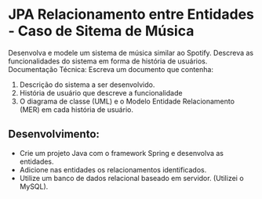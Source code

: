 # JPA Relacionamento entre Entidades - Caso de Sitema de Música
Desenvolva e modele um sistema de música similar ao Spotify. Descreva as funcionalidades do sistema em forma de história de usuários.
Documentação Técnica:
Escreva um documento que contenha:
1. Descrição do sistema a ser desenvolvido.
2. História de usuário que descreve a funcionalidade
3. O diagrama de classe (UML) e o Modelo Entidade Relacionamento (MER) em cada história de usuário.

## Desenvolvimento:
- Crie um projeto Java com o framework Spring e desenvolva as entidades.
- Adicione nas entidades os relacionamentos identificados.
- Utilize um banco de dados relacional baseado em servidor. (Utilizei o MySQL).

